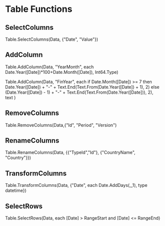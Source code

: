 # Table Functions

## SelectColumns
Table.SelectColumns(Data, {"Date", "Value"})

## AddColumn
Table.AddColumn(Data, "YearMonth", each Date.Year([Date])*100+Date.Month([Date]), Int64.Type)

Table.AddColumn(Data, "FinYear", each 
  if Date.Month([Date]) >= 7 then Date.Year([Date]) + "-" + Text.End(Text.From(Date.Year([Date]) + 1), 2) 
  else (Date.Year([Date]) - 1) + "-" + Text.End(Text.From(Date.Year([Date])), 2), text
)

## RemoveColumns
Table.RemoveColumns(Data,{"Id", "Period", "Version")

## RenameColumns
Table.RenameColumns(Data, {{"TypeId","Id"}, {"CountryName", "Country"}})

## TransformColumns
Table.TransformColumns(Data, {"Date", each Date.AddDays(_,1), type datetime})

## SelectRows
Table.SelectRows(Data, each [Date] > RangeStart and [Date] <= RangeEnd)
